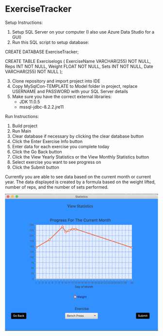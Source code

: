 # ExerciseTracker

Setup Instructions:
1. Setup SQL Server on your computer (I also use Azure Data Studio for a GUI)
2. Run this SQL script to setup database:
    
CREATE DATABASE ExerciseTracker;

CREATE TABLE Exerciselogs (
    ExerciseName VARCHAR(255) NOT NULL,
    Reps INT NOT NULL,
    Weight FLOAT NOT NULL,
    Sets INT NOT NULL,
    Date VARCHAR(255) NOT NULL
);

3. Clone repository and import project into IDE
4. Copy MySqlCon-TEMPLATE to Model folder in project, replace USERNAME and PASSWORD with your SQL Server details
5. Make sure you have the correct external libraries:
   - JDK 11.0.5
   - mssql-jdbc-8.2.2.jre11
   

Run Instructions:
1. Build project
2. Run Main
3. Clear database if necessary by clicking the clear database button
4. Click the Enter Exercise Info button
5. Enter data for each exercise you complete today
6. Click the Go Back button
7. Click the View Yearly Statistics or the View Monthly Statistics button
8. Select exercise you want to see progress on
9. Click the Submit button

Currently you are able to see data based on the current month or current year.
The data displayed is created by a formula based on the weight lifted, number of reps, and the number of sets performed.



![Image of Statistics Page](https://github.com/nburbach3/ExerciseTracker/blob/master/ExerciseTracker/src/main/resources/Statistics.png)
